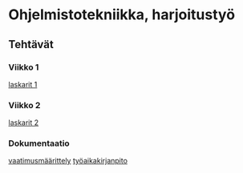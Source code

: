 # Ohjelmistotekniikka, harjoitustyö
## Tehtävät
### Viikko 1
[laskarit 1](https://github.com/olgahuusari/ot-harjoitustyo/blob/main/laskarit/viikko1/)

### Viikko 2
[laskarit 2](https://github.com/olgahuusari/ot-harjoitustyo/blob/main/laskarit/viikko2/)

### Dokumentaatio
[vaatimusmäärittely](https://github.com/olgahuusari/ot-harjoitustyo/blob/main/dokumentaatio/vaatimusmaarittely.md)
[työaikakirjanpito](https://github.com/olgahuusari/ot-harjoitustyo/tree/main/dokumentaatio/työaikakirjanpito.md)

